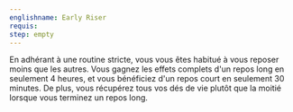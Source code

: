 ```yaml
---
englishname: Early Riser
requis:
step: empty
---
```


En adhérant à une routine stricte, vous vous êtes habitué à vous reposer moins que les autres. Vous gagnez les effets complets d'un repos long en seulement 4 heures, et vous bénéficiez d'un repos court en seulement 30 minutes. De plus, vous récupérez tous vos dés de vie plutôt que la moitié lorsque vous terminez un repos long.